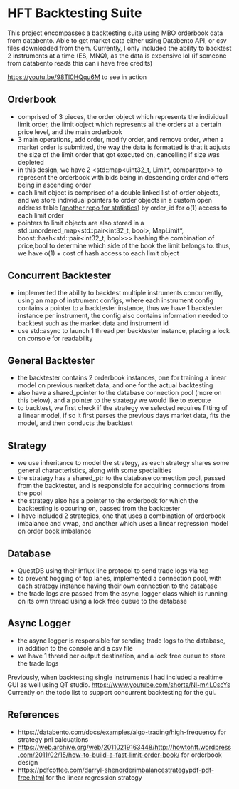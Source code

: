 # HFT Backtesting Suite 
This project encompasses a backtesting suite using MBO orderbook data from databento. Able to get market data either using Databento API, or csv files downloaded from them. Currently, I only included the ability to backtest 2 instruments at a time (ES, MNQ), as the data is expensive lol (if someone from databento reads this can i have free credits) 

https://youtu.be/98Tl0HQqu6M to see in action 

## Orderbook 
- comprised of 3 pieces, the order object which represents the individual limit order, 
the limit object which represents all the orders at a certain price level, and the main orderbook
- 3 main operations, add order, modify order, and remove order, when a market order is submitted, the way the data is formatted 
is that it adjusts the size of the limit order that got executed on, cancelling if size was depleted 
- in this design, we have 2 <std::map<uint32_t, Limit*, comparator>> to represent the orderbook with bids being in descending order and offers being in ascending order
- each limit object is comprised of a double linked list of order objects, and we store individual pointers to order objects in a custom open address table ([another repo for statistics](https://github.com/DJ824/open-address-table)) by order_id for o(1) access to each limit order
- pointers to limit objects are also stored in a std::unordered_map<std::pair<int32_t, bool>, MapLimit*, boost::hash<std::pair<int32_t, bool>>> hashing the combination of price,bool to determine which side of the book the limit belongs to. thus, we have o(1) + cost of hash access to each limit object

## Concurrent Backtester 
- implemented the ability to backtest multiple instruments concurrently, using an map of instrument configs, where each instrument config contains a
pointer to a backtester instance, thus we have 1 backtester instance per instrument, the config also contains information needed to backtest such as the market data and instrument id 
- use std::async to launch 1 thread per backtester instance, placing a lock on console for readability 

## General Backtester 
- the backtester contains 2 orderbook instances, one for training a linear model on previous market data, and one for the actual backtesting 
- also have a shared_pointer to the database connection pool (more on this below), and a pointer to the strategy we would like to execute 
- to backtest, we first check if the strategy we selected requires fitting of a linear model, if so it first parses the previous days market data, fits the model, and then conducts the backtest

## Strategy 
- we use inheritance to model the strategy, as each strategy shares some general characteristics, along with some specialities 
- the strategy has a shared_ptr to the database connection pool, passed from the backtester, and is responsible for acquiring connections from the pool 
- the strategy also has a pointer to the orderbook for which the backtesting is occuring on, passed from the backtester 
- I have included 2 strategies, one that uses a combination of orderbook imbalance and vwap, and another which uses a linear regression model on order book imbalance

## Database 
- QuestDB using their influx line protocol to send trade logs via tcp  
- to prevent hogging of tcp lanes, implemented a connection pool, with each strategy instance having their own connection to the database 
- the trade logs are passed from the async_logger class which is running on its own thread using a lock free queue to the database 

## Async Logger 
- the async logger is responsible for sending trade logs to the database, in addition to the console and a csv file 
- we have 1 thread per output destination, and a lock free queue to store the trade logs


Previously, when backtesting single instruments I had included a realtime GUI as well using QT studio. https://www.youtube.com/shorts/Nl-m4L0scYs
Currently on the todo list to support concurrent backtesting for the gui. 

## References 
- https://databento.com/docs/examples/algo-trading/high-frequency for strategy pnl calcuations 
- https://web.archive.org/web/20110219163448/http://howtohft.wordpress.com/2011/02/15/how-to-build-a-fast-limit-order-book/ for orderbook design 
- https://pdfcoffee.com/darryl-shenorderimbalancestrategypdf-pdf-free.html for the linear regression strategy 


